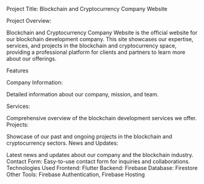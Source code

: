 Project Title: Blockchain and Cryptocurrency Company Website

Project Overview:


Blockchain and Cryptocurrency Company Website is the official website for our blockchain development company. This site showcases our expertise, services, and projects in the blockchain and cryptocurrency space, providing a professional platform for clients and partners to learn more about our offerings.

Features


Company Information: 

Detailed information about our company, mission, and team.

Services:

 Comprehensive overview of the blockchain development services we offer.
Projects: 

Showcase of our past and ongoing projects in the blockchain and cryptocurrency sectors.
News and Updates: 

Latest news and updates about our company and the blockchain industry.
Contact Form: Easy-to-use contact form for inquiries and collaborations.
Technologies Used
Frontend: Flutter
Backend: Firebase
Database: Firestore
Other Tools: Firebase Authentication, Firebase Hosting
